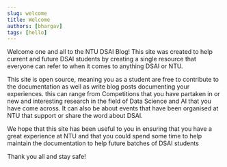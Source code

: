 ```yaml
---
slug: welcome
title: Welcome
authors: [bhargav]
tags: [hello]
---
```


Welcome one and all to the NTU DSAI Blog! This site was created to help current and future DSAI students by creating a single resource that everyone can refer to when it comes to anything DSAI or NTU.

This site is open source, meaning you as a student are free to contribute to the documentation as well as write blog posts documenting your experiences. this can range from Competitions that you have partaken in or new and interesting research in the field of Data Science and AI that you have come across. It can also be about events that have been organised at NTU that support or share the word about DSAI.

We hope that this site has been useful to you in ensuring that you have a great experience at NTU and that you could spend some time to help maintain the documentation to help future batches of DSAI students

Thank you all and stay safe!
